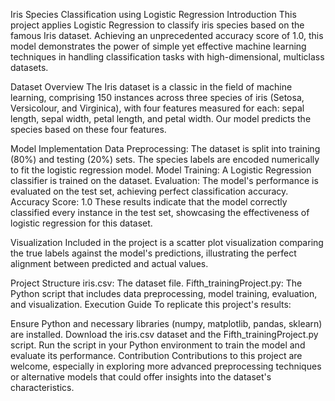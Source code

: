

Iris Species Classification using Logistic Regression
Introduction
This project applies Logistic Regression to classify iris species based on the famous Iris dataset. Achieving an unprecedented accuracy score of 1.0, this model demonstrates the power of simple yet effective machine learning techniques in handling classification tasks with high-dimensional, multiclass datasets.

Dataset Overview
The Iris dataset is a classic in the field of machine learning, comprising 150 instances across three species of iris (Setosa, Versicolour, and Virginica), with four features measured for each: sepal length, sepal width, petal length, and petal width. Our model predicts the species based on these four features.

Model Implementation
Data Preprocessing: The dataset is split into training (80%) and testing (20%) sets. The species labels are encoded numerically to fit the logistic regression model.
Model Training: A Logistic Regression classifier is trained on the dataset.
Evaluation: The model's performance is evaluated on the test set, achieving perfect classification accuracy.
Accuracy Score: 1.0
These results indicate that the model correctly classified every instance in the test set, showcasing the effectiveness of logistic regression for this dataset.

Visualization
Included in the project is a scatter plot visualization comparing the true labels against the model's predictions, illustrating the perfect alignment between predicted and actual values.

Project Structure
iris.csv: The dataset file.
Fifth_trainingProject.py: The Python script that includes data preprocessing, model training, evaluation, and visualization.
Execution Guide
To replicate this project's results:

Ensure Python and necessary libraries (numpy, matplotlib, pandas, sklearn) are installed.
Download the iris.csv dataset and the Fifth_trainingProject.py script.
Run the script in your Python environment to train the model and evaluate its performance.
Contribution
Contributions to this project are welcome, especially in exploring more advanced preprocessing techniques or alternative models that could offer insights into the dataset's characteristics.

